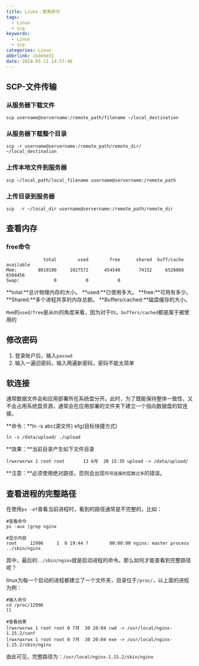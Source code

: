 ```yaml
---
title: Liunx：常用命令
tags:
  - Linux
  - scp
keywords:
  - Linux
  - scp
categories: Linux
abbrlink: cbdebe31
date: 2018-05-11 14:57:46
---
```


## SCP-文件传输
### 从服务器下载文件

```
scp username@servername:/remote_path/filename ~/local_destination
```

### 从服务器下载整个目录

```
scp -r username@servername:/remote_path/remote_dir/ ~/local_destination
```
### 上传本地文件到服务器

```
scp ~/local_path/local_filename username@servername:/remote_path
```

### 上传目录到服务器
```
scp  -r ~/local_dir username@servername:/remote_path/remote_dir
```
<!--more-->

## 查看内存
### free命令 

```
              total        used        free      shared  buff/cache   available
Mem:        8010180     1027572      454540       74152     6528068     6504456
Swap:             0           0           0
```

**total:**总计物理内存的大小。
**used:**已使用多大。
**free:**可用有多少。
**Shared:**多个进程共享的内存总额。
**Buffers/cached:**磁盘缓存的大小。 

`Mem`的`used/free`是从`OS`的角度来看，因为对于`OS`，`buffers/cached`都是属于被使用的

## 修改密码
1. 登录账户后，输入`passwd`
2. 输入一遍旧密码，输入两遍新密码，密码不能太简单

## 软连接
通常数据文件会和应用部署所在系统盘分开。此时，为了既能保持整体一致性，又不会占用系统盘资源，通常会在应用部署的文件夹下建立一个指向数据盘的软连接。

**命令：**ln -s abc(源文件) efg(目标快捷方式)

```
ln -s /data/upload/ ./upload
```
**效果：**当前目录产生如下文件目录

```
lrwxrwxrwx 1 root root       13 6月  20 15:35 upload -> /data/upload/
```

**注意：**必须使用绝对路径，否则会出现`符号连接的层数过多`的错误。

## 查看进程的完整路径
在使用`ps -ef`查看当前进程时，看到的路径通常是不完整的，比如：

```
#查看命令
ps -aux |grep nginx

#显示内容
root     12996     1  0 19:44 ?        00:00:00 nginx: master process ../sbin/nginx
```
其中，最后的`../sbin/nginx`就是启动进程的命令。那么如何才能查看到完整路径呢？

linux为每一个启动的进程都建立了一个文件夹，目录位于`/proc/`，以上面的进程为例：

```
#输入命令
cd /proc/12996
ll

#查看结果
lrwxrwxrwx 1 root root 0 7月  30 20:04 cwd -> /usr/local/nginx-1.15.2/conf
lrwxrwxrwx 1 root root 0 7月  30 20:04 exe -> /usr/local/nginx-1.15.2/sbin/nginx
```

由此可见，完整路径为：`/usr/local/nginx-1.15.2/sbin/nginx`